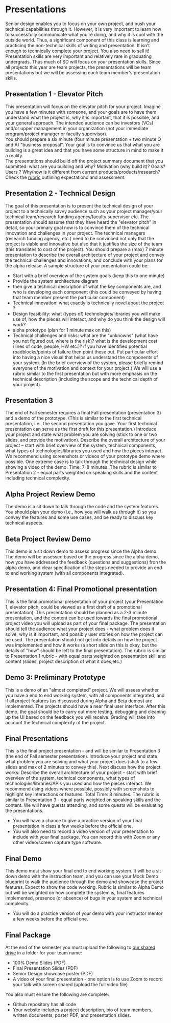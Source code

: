 # Presentations
Senior design enables you to focus on your own project, and push your technical capabilities through it. However, it is very important to learn how to successfully communicate what you’re doing, and why it is cool with the outside world. Thus, a significant component of this class is learning and practicing the non-technical skills of writing and presentation.
It isn’t enough to technically complete your project. You also need to sell it! Presentation skills are very important and relatively rare in graduating undergrads. Thus much of SD will focus on your presentation skills.
Since all projects this year are team projects, the presentations will be team presentations but we will be assessing each team member's presentation skills.

## Presentation 1 - Elevator Pitch  ##
This presentation will focus on the elevator pitch for your project. Imagine you have a few minutes with someone, and your goals are to have them understand what the project is, why it is important, that it is possible, and your general approach. The intended audience can be investors (VCs) and/or upper management in your organization (not your immediate program/project manager or faculty supervisor).  
You should prepare a six minute (four minute presentation + two minute Q and A) "business proposal". Your goal is to convince us that what you are building is a great idea and that you have some structure in mind to make it a reality.  
The presentations should build off the project summary document that you submitted: what are you building and why? Motivation (why build it)? Goals? Users ? Why/how is it different from current products/products/research? Check the [rubric](Presentations-Rubric.pdf) outlining expectationd and assessment.


## Presentation 2 - Technical Design ##
The goal of this presentation is to present the technical design of your project to a technically savvy audience such as your project manager/your technical team/research funding agency/faculty supervisor etc. The presentation should assume that they have heard the "elevator pitch" in detail, so your primary goal now is to convince them of the technical innovation and challenges in your project. The technical managers (research funding agency, etc.) need to be convinced not only that the project is viable and innovative but also that it justifies the size of the team (this translates to cost of the project).
You should prepare a (max) 7 minute presentation to describe the overall architecture of your project and convey the technical challenges and innovations, and conclude with your plans for the alpha release. A sample structure of your presentation could be:
- Start with a brief overview of the system goals (keep this to one minute)
- Provide the system architecture diagram
- then give a technical description of what the key components are, and who is developing each component (this could be conveyed by having that team member present the particular component)
- Technical innovation: what exactly is technically novel about the project ? 
- Design feasibility: what (types of) technologies/libraries you will make use of, how the pieces will interact, and why do you think the design will work?
- alpha prototype (plan for 1 minute max on this)
- Technical challenges and risks: what are the "unknowns" (what have you not figured out, where is the risk)? what is the development cost (lines of code, people, HW etc.)? if you have identified potential roadblocks/points of failure then point these out. 
Put particular effort into having a nice visual that helps us understand the components of your system. (In the brief overview of the system, please briefly remind everyone of the motivation and context for your project.) We will use a rubric similar to the first presentation but with more emphasis on the technical description (including the scope and the technical depth of your project).

## Presentation 3  ##
The end of Fall semester requires a final Fall presentation (presentation 3) and a demo of the prototype.
(This is similar to the first technical presentation, i.e., the second presentation you gave. Your first technical presentation can serve as the first draft for this presentation.)
Introduce your project and state what problem you are solving (stick to one or two slides, and provide the motivation). Describe the overall architecture of your project – start with brief overview of the system, technical components, what types of technologies/libraries you used and how the pieces interact. We recommend using screenshots or videos of your prototype demo where possible. One extreme case is to talk through the technical design while showing a video of the demo. Time: 7-8 minutes.  The rubric is similar to Presentation 2 - equal parts weighted on speaking skills and the content including technical complexity.

## Alpha Project Review Demo ##
The demo is a sit down to talk through the code and the system features. You should plan your demo (i.e., how you will walk us through it) so you convey the features and some use cases, and be ready to discuss key technical aspects.

## Beta Project Review Demo ##
This demo is a sit down demo to assess progress since the Alpha demo. The demo will be assessed based on the progress since the alpha demo, how you have addressed the feedback (questions and suggestions) fron the alpha demo, and clear specification of the steps needed to provide an end to end working system (with all components integrated).

## Presentation 4: Final Promotional  presentation ##
This is the final promotional presentation of your project (your Presentation 1, elevator pitch, could be viewed as a first draft of a promotional presentation). This presentation should be planned as a 2-3 minute presentation, and the content can be used towards the final promotional project video you will upload as part of your final package. The presentation should tell the audience what your project does - what problem does it solve, why is it important, and possibly user stories on how the project can be used. The presentation should not get into details on how the project was implemented and how it works (a short slide on this is okay, but the details of "how" should be left to the final presentation). The rubric is similar to Presentation 1 rubric - with equal parts weighted on presentation skill and content (slides, project description of what it does,etc.)

## Demo 3: Preliminary Prototype ##
This is a demo of an "almost completed" project. We will assess whether you have a end to end working system, with all components integrated, and if all project features (as discussed during Alpha and Beta demos) are implemented. The projects should have a near final user interface. After this demo, the goal should be to carry out more testing, debugging and cleaning up the UI based on the feedback you will receive. Grading will take into account the technical complexity of the project.

<!-- ## Mock 100% Demo ##
The mock demo will be more like a presentation to the instruction team; it will serve as the blueprint for your demo, and your final project features. You should walk the audience through what you will demo - how the project looks to the user, how user interacts with it, features you will implement and demonstrate, and what architectural details you will demonstrate or discuss.  -->

## Final Presentations ##
This is the final project presentation - and will be similar to Presentation 3 (the end of Fall semester presentation). Introduce your project and state what problem you are solving and what your project does (stick to a few slides and max of 2 minutes to convey this). Next discuss how the project works: Describe the overall architecture of your project – start with brief overview of the system, technical components, what types of technologies/libraries/APIs you used and how the pieces interact. We recommend using videos where possible, possibly with screenshots to highlight key interactions or features. Total Time: 8 minutes. The rubric is similar to Presentation 3 - equal parts weighted on speaking skills and the content. We will have guests attending, and some quests will be evaluating the presentations.
  - You will have a chance to give a practice version of your final presentation in class a few weeks before the official one.
  - You will also need to record a video version of your presentation to include with your final package. You can record this with Zoom or any other video/screen capture type software.

## Final Demo ##
This demo must show your final end to end working system. It will be a sit down demo with the instruction team, and you can use your Mock Demo blueprint to walk the audience through the demo and showcase the project features. Expect to show the code working. Rubric is similar to Alpha Demo but will be weighted on how complete the system is, final features implemented, presence (or absence) of bugs in your system and technical complexity.
  - You will do a practice version of your demo with your instructor mentor a few weeks before the official one.


## Final Package ##
At the end of the semester you must upload the following to [our shared drive](https://drive.google.com/drive/folders/1FTagc4p-hv76YCN4Y5yk0Y0-pcIuOjAT?usp=drive_link) in a folder for your team name:
  - 100% Demo Slides (PDF)
  - Final Presentation Slides (PDF)
  - Senior Design showcase poster (PDF)
  - A video of your final presentation - one option is to use Zoom to record your talk with screen shared (upload the full video file)
 
 You also must ensure the following are complete:
  - Github repository has all code
  - Your website includes a project description, bio of team members, written documents, poster PDF, and presentation slides.
  